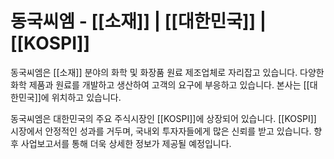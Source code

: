 # 동국씨엠 - [[소재]] | [[대한민국]] | [[KOSPI]]

동국씨엠은 [[소재]] 분야의 화학 및 화장품 원료 제조업체로 자리잡고 있습니다. 다양한 화학 제품과 원료를 개발하고 생산하여 고객의 요구에 부응하고 있습니다. 본사는 [[대한민국]]에 위치하고 있습니다.

동국씨엠은 대한민국의 주요 주식시장인 [[KOSPI]]에 상장되어 있습니다. [[KOSPI]] 시장에서 안정적인 성과를 거두며, 국내외 투자자들에게 많은 신뢰를 받고 있습니다. 향후 사업보고서를 통해 더욱 상세한 정보가 제공될 예정입니다.
